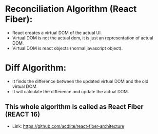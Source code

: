 # Reconciliation Algorithm (React Fiber):
- React creates a virtual DOM of the actual UI.
- Virtual DOM is not the actual dom, it is just an representation of actual DOM.
- Virtual DOM is react objects (normal javascript object).

# Diff Algorithm:
- It finds the difference between the updated virtual DOM and the old virtual DOM.
- It will calculate the difference and update the actual DOM.


## This whole algorithm is called as React Fiber (REACT 16)

- Link: https://github.com/acdlite/react-fiber-architecture